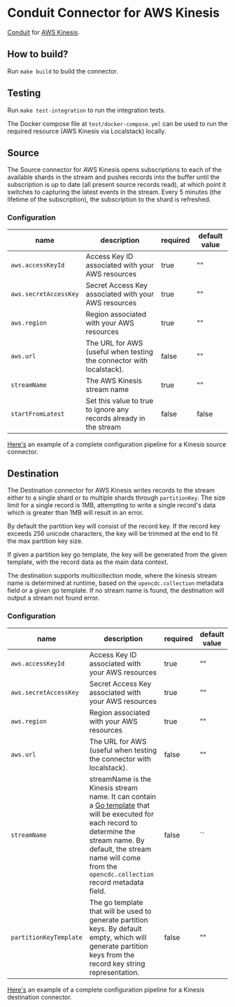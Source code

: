 # Conduit Connector for AWS Kinesis

[Conduit](https://conduit.io) for [AWS Kinesis](https://aws.amazon.com/kinesis/).

## How to build?

Run `make build` to build the connector.

## Testing

Run `make test-integration` to run the integration tests.

The Docker compose file at `test/docker-compose.yml` can be used to run the required resource (AWS Kinesis via Localstack) locally.

## Source

The Source connector for AWS Kinesis opens subscriptions to each of the available shards in the stream and pushes records into the buffer until the subscription is up to date (all present source records read), at which point it switches to capturing the latest events in the stream. Every 5 minutes (the lifetime of the subscription), the subscription to the shard is refreshed.

### Configuration

| name                  | description                                                          | required | default value |
| --------------------- | -------------------------------------------------------------------- | -------- | ------------- |
| `aws.accessKeyId`     | Access Key ID associated with your AWS resources                     | true     | ""            |
| `aws.secretAccessKey` | Secret Access Key associated with your AWS resources                 | true     | ""            |
| `aws.region`          | Region associated with your AWS resources                            | true     | ""            |
| `aws.url`             | The URL for AWS (useful when testing the connector with localstack). | false    | ""            |
| `streamName`          | The AWS Kinesis stream name                                          | true     | ""            |
| `startFromLatest`     | Set this value to true to ignore any records already in the stream   | false    | false         |

[Here's](./source/pipeline.example.yaml) an example of a complete configuration pipeline for a Kinesis source connector.

## Destination

The Destination connector for AWS Kinesis writes records to the stream either to a single shard or to multiple shards through `partitionKey`. The size limit for a single record is 1MB, attempting to write a single record's data which is greater than 1MB will result in an error.

By default the partition key will consist of the record key. If the record key exceeds 256 unicode characters, the key will be trimmed at the end to fit the max partition key size.

If given a partition key go template, the key will be generated from the given template, with the record data as the main data context.

The destination supports multicollection mode, where the kinesis stream name is determined at runtime, based on the `opencdc.collection` metadata field or a given go template. If no stream name is found, the destination will output a stream not found error.

### Configuration

| name                   | description                                                                                                                                                                                                                                                            | required | default value |
| ---------------------- | ---------------------------------------------------------------------------------------------------------------------------------------------------------------------------------------------------------------------------------------------------------------------- | -------- | ------------- |
| `aws.accessKeyId`      | Access Key ID associated with your AWS resources                                                                                                                                                                                                                       | true     | ""            |
| `aws.secretAccessKey`  | Secret Access Key associated with your AWS resources                                                                                                                                                                                                                   | true     | ""            |
| `aws.region`           | Region associated with your AWS resources                                                                                                                                                                                                                              | true     | ""            |
| `aws.url`              | The URL for AWS (useful when testing the connector with localstack).                                                                                                                                                                                                   | false    | ""            |
| `streamName`           | streamName is the Kinesis stream name. It can contain a [Go template](https://pkg.go.dev/text/template) that will be executed for each record to determine the stream name. By default, the stream name will come from the `opencdc.collection` record metadata field. | false    | ``            |
| `partitionKeyTemplate` | The go template that will be used to generate partition keys. By default empty, which will generate partition keys from the record key string representation.                                                                                                          | false    | ""            |

[Here's](./destination/pipeline.example.yaml) an example of a complete configuration pipeline for a Kinesis destination connector.
